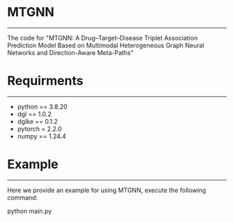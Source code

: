 # MTGNN
---
The code for "MTGNN: A Drug–Target–Disease Triplet Association Prediction Model Based on Multimodal Heterogeneous Graph Neural Networks and Direction-Aware Meta-Paths"

# Requirments
---
- python == 3.8.20
- dgl == 1.0.2
- dglke == 0.1.2
- pytorch = 2.2.0
- numpy == 1.24.4

# Example
---
Here we provide an example for using MTGNN, execute the following command:

python main.py
